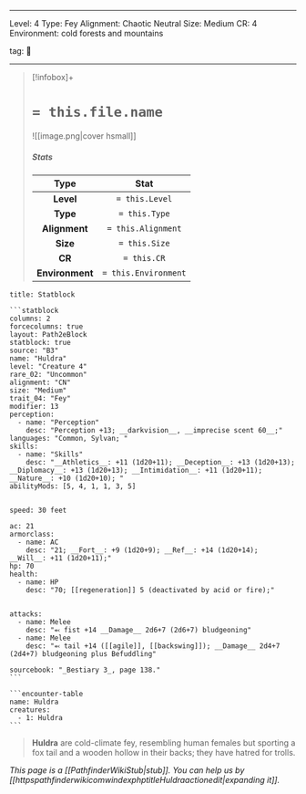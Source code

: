 
---


Level: 4
Type: Fey
Alignment: Chaotic Neutral
Size: Medium
CR: 4
Environment: cold forests and mountains


tag: 👹

---

> [!infobox]+
> #  `= this.file.name`
> ![[image.png|cover hsmall]]
> ##### Stats
> Type | Stat |
> :---:|:---:|
> **Level** | `= this.Level` |
> **Type** | `= this.Type` |
> **Alignment** | `= this.Alignment` |
> **Size** | `= this.Size` |
> **CR** | `= this.CR` |
> **Environment** | `= this.Environment` |




````ad-info
title: Statblock

```statblock
columns: 2
forcecolumns: true
layout: Path2eBlock
statblock: true
source: "B3"
name: "Huldra"
level: "Creature 4"
rare_02: "Uncommon"
alignment: "CN"
size: "Medium"
trait_04: "Fey"
modifier: 13
perception:
  - name: "Perception"
    desc: "Perception +13; __darkvision__, __imprecise scent 60__;"
languages: "Common, Sylvan; "
skills:
  - name: "Skills"
    desc: "__Athletics__: +11 (1d20+11); __Deception__: +13 (1d20+13); __Diplomacy__: +13 (1d20+13); __Intimidation__: +11 (1d20+11); __Nature__: +10 (1d20+10); "
abilityMods: [5, 4, 1, 1, 3, 5]


speed: 30 feet

ac: 21
armorclass:
  - name: AC
    desc: "21; __Fort__: +9 (1d20+9); __Ref__: +14 (1d20+14); __Will__: +11 (1d20+11);"
hp: 70
health:
  - name: HP
    desc: "70; [[regeneration]] 5 (deactivated by acid or fire);"


attacks:
  - name: Melee
    desc: "⬻ fist +14 __Damage__ 2d6+7 (2d6+7) bludgeoning"
  - name: Melee
    desc: "⬻ tail +14 ([[agile]], [[backswing]]); __Damage__ 2d4+7 (2d4+7) bludgeoning plus Befuddling"

sourcebook: "_Bestiary 3_, page 138."
```

```encounter-table
name: Huldra
creatures:
  - 1: Huldra
```

````



> **Huldra** are cold-climate fey, resembling human females but sporting a fox tail and a wooden hollow in their backs; they have hatred for trolls.



*This page is a [[PathfinderWikiStub|stub]]. You can help us by [[httpspathfinderwikicomwindexphptitleHuldraactionedit|expanding it]].*










